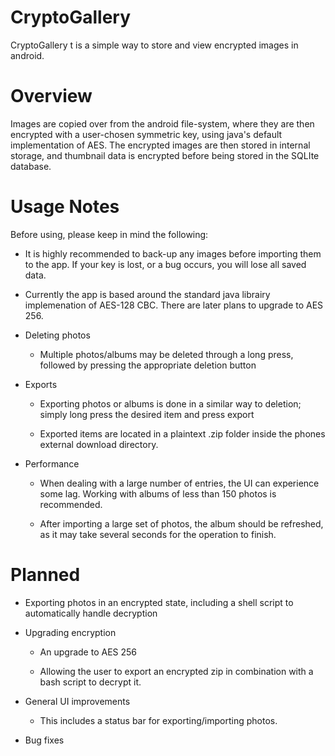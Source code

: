 # CryptoGallery

CryptoGallery t is a simple way to store and view encrypted images in android.

# Overview

Images are copied over from the android file-system, where they are then encrypted with a user-chosen symmetric key, using java's default implementation of AES. The encrypted images are then stored in internal storage, and thumbnail data is encrypted before being stored in the SQLIte database.


# Usage Notes

Before using, please keep in mind the following:

  - It is highly recommended to back-up any images before importing them to the app. If your key is lost, or a bug occurs, you will lose all saved data.

  - Currently the app is based around the standard java librairy implemenation of AES-128 CBC. There are later plans to upgrade to AES 256.

  - Deleting photos

    - Multiple photos/albums may be deleted through a long press, followed by pressing the appropriate deletion button

  - Exports

    - Exporting photos or albums is done in a similar way to deletion; simply long press the desired item and press export

    - Exported items are located in a plaintext .zip folder inside the phones external download directory.


  - Performance

    - When dealing with a large number of entries, the UI can experience some lag. Working with albums of less than 150 photos is recommended.

    - After importing a large set of photos, the album should be refreshed, as it may take several seconds for the operation to finish.


# Planned

 - Exporting photos in an encrypted state, including a shell script to automatically handle decryption

 - Upgrading encryption

   - An upgrade to AES 256

   - Allowing the user to export an encrypted zip in combination with a bash script to decrypt it.

 - General UI improvements

   - This includes a status bar for exporting/importing photos.

 - Bug fixes
